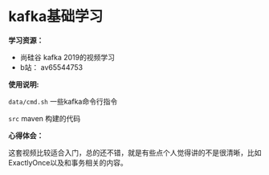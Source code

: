 # kafka基础学习


**学习资源：**

- 尚硅谷 kafka 2019的视频学习
- b站： av65544753


**使用说明:**

`data/cmd.sh` 一些kafka命令行指令

`src` maven 构建的代码

**心得体会：**

这套视频比较适合入门，总的还不错，就是有些点个人觉得讲的不是很清晰，比如ExactlyOnce以及和事务相关的内容。
